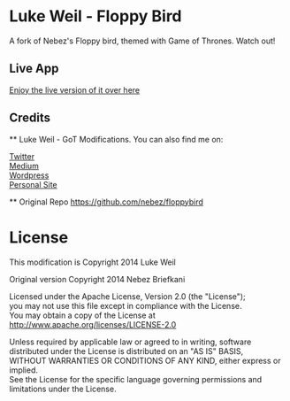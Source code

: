 Luke Weil - Floppy Bird
=========
A fork of Nebez's Floppy bird, themed with Game of Thrones. Watch out!

Live App
------------
[Enjoy the live version of it over here](http://lukeweil.github.io/floppybird-game-of-thrones/)

Credits
------
** Luke Weil - GoT Modifications. You can also find me on:

[Twitter](https://twitter.com/WeilLuke)  
[Medium](https://medium.com/@WeilLuke)  
[Wordpress](http://lukeweild.wordpress.com)  
[Personal Site](http://lukeweil.me)  
  
** Original Repo https://github.com/nebez/floppybird
 

License
=====
This modification is Copyright 2014 Luke Weil

Original version Copyright 2014 Nebez Briefkani

Licensed under the Apache License, Version 2.0 (the "License");  
you may not use this file except in compliance with the License.  
You may obtain a copy of the License at  
http://www.apache.org/licenses/LICENSE-2.0

Unless required by applicable law or agreed to in writing, software  
distributed under the License is distributed on an "AS IS" BASIS,  
WITHOUT WARRANTIES OR CONDITIONS OF ANY KIND, either express or implied.  
See the License for the specific language governing permissions and  
limitations under the License.
